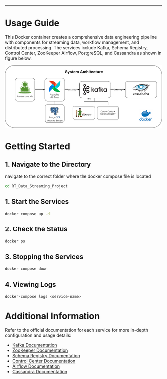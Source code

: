 ***
# **Usage Guide**
This Docker container creates a comprehensive data engineering pipeline with components for streaming data, workflow management, and distributed processing. The services include Kafka, Schema Registry, Control Center, ZooKeeper Airflow, PostgreSQL, and Cassandra as shown in figure below.

![System Architecture Figure](https://github.com/brmil07/RT_Data_Streaming_Project/blob/main/guide/System_Architecture_2.png)

# **Getting Started**
## **1. Navigate to the Directory**
navigate to the correct folder where the docker compose file is located
```bash
cd RT_Data_Streaming_Project
```
## **1. Start the Services**
```bash
docker compose up -d
```

## **2. Check the Status**
```bash
docker ps
```
## **3. Stopping the Services**
```bash
docker compose down
```
## **4. Viewing Logs**
```bash
docker-compose logs <service-name>
```

# **Additional Information**
Refer to the official documentation for each service for more in-depth configuration and usage details:

* [Kafka Documentation](https://kafka.apache.org/documentation/)
* [ZooKeeper Documentation](https://zookeeper.apache.org/documentation.html)
* [Schema Registry Documentation](https://docs.confluent.io/platform/current/schema-registry/index.html)
* [Control Center Documentation](https://docs.confluent.io/platform/current/control-center/index.html)
* [Airflow Documentation](https://airflow.apache.org/docs/)
* [Cassandra Documentation](https://cassandra.apache.org/doc/latest/)